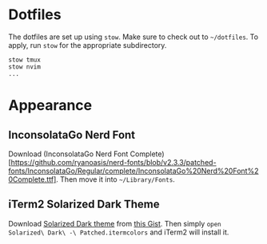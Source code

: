 # Dotfiles

The dotfiles are set up using `stow`. Make sure to check out to `~/dotfiles`. To apply, run `stow` for the appropriate subdirectory.

```
stow tmux
stow nvim
...
```

# Appearance

## InconsolataGo Nerd Font

Download (InconsolataGo Nerd Font Complete)[https://github.com/ryanoasis/nerd-fonts/blob/v2.3.3/patched-fonts/InconsolataGo/Regular/complete/InconsolataGo%20Nerd%20Font%20Complete.ttf]. Then move it into `~/Library/Fonts`.

## iTerm2 Solarized Dark Theme

Download [Solarized Dark theme](https://raw.githubusercontent.com/mbadolato/iTerm2-Color-Schemes/master/schemes/Solarized%20Dark%20-%20Patched.itermcolors) from [this Gist](https://gist.github.com/kevin-smets/8568070). Then simply `open Solarized\ Dark\ -\ Patched.itermcolors` and iTerm2 will install it.
